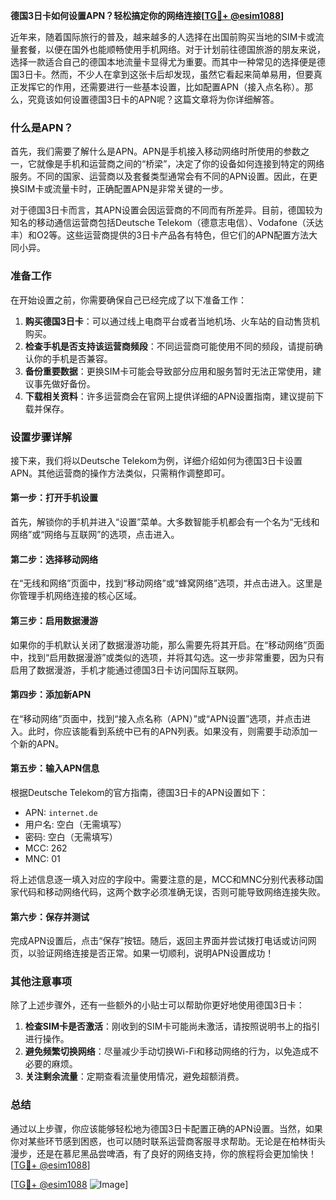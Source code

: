 **德国3日卡如何设置APN？轻松搞定你的网络连接[[TG💪+ @esim1088](https://t.me/s/esim1088)]**

近年来，随着国际旅行的普及，越来越多的人选择在出国前购买当地的SIM卡或流量套餐，以便在国外也能顺畅使用手机网络。对于计划前往德国旅游的朋友来说，选择一款适合自己的德国本地流量卡显得尤为重要。而其中一种常见的选择便是德国3日卡。然而，不少人在拿到这张卡后却发现，虽然它看起来简单易用，但要真正发挥它的作用，还需要进行一些基本设置，比如配置APN（接入点名称）。那么，究竟该如何设置德国3日卡的APN呢？这篇文章将为你详细解答。

### 什么是APN？

首先，我们需要了解什么是APN。APN是手机接入移动网络时所使用的参数之一，它就像是手机和运营商之间的“桥梁”，决定了你的设备如何连接到特定的网络服务。不同的国家、运营商以及套餐类型通常会有不同的APN设置。因此，在更换SIM卡或流量卡时，正确配置APN是非常关键的一步。

对于德国3日卡而言，其APN设置会因运营商的不同而有所差异。目前，德国较为知名的移动通信运营商包括Deutsche Telekom（德意志电信）、Vodafone（沃达丰）和O2等。这些运营商提供的3日卡产品各有特色，但它们的APN配置方法大同小异。

### 准备工作

在开始设置之前，你需要确保自己已经完成了以下准备工作：

1. **购买德国3日卡**：可以通过线上电商平台或者当地机场、火车站的自动售货机购买。
2. **检查手机是否支持该运营商频段**：不同运营商可能使用不同的频段，请提前确认你的手机是否兼容。
3. **备份重要数据**：更换SIM卡可能会导致部分应用和服务暂时无法正常使用，建议事先做好备份。
4. **下载相关资料**：许多运营商会在官网上提供详细的APN设置指南，建议提前下载并保存。

### 设置步骤详解

接下来，我们将以Deutsche Telekom为例，详细介绍如何为德国3日卡设置APN。其他运营商的操作方法类似，只需稍作调整即可。

#### 第一步：打开手机设置

首先，解锁你的手机并进入“设置”菜单。大多数智能手机都会有一个名为“无线和网络”或“网络与互联网”的选项，点击进入。

#### 第二步：选择移动网络

在“无线和网络”页面中，找到“移动网络”或“蜂窝网络”选项，并点击进入。这里是你管理手机网络连接的核心区域。

#### 第三步：启用数据漫游

如果你的手机默认关闭了数据漫游功能，那么需要先将其开启。在“移动网络”页面中，找到“启用数据漫游”或类似的选项，并将其勾选。这一步非常重要，因为只有启用了数据漫游，手机才能通过德国3日卡访问国际互联网。

#### 第四步：添加新APN

在“移动网络”页面中，找到“接入点名称（APN）”或“APN设置”选项，并点击进入。此时，你应该能看到系统中已有的APN列表。如果没有，则需要手动添加一个新的APN。

#### 第五步：输入APN信息

根据Deutsche Telekom的官方指南，德国3日卡的APN设置如下：
- APN: `internet.de`
- 用户名: 空白（无需填写）
- 密码: 空白（无需填写）
- MCC: 262
- MNC: 01

将上述信息逐一填入对应的字段中。需要注意的是，MCC和MNC分别代表移动国家代码和移动网络代码，这两个数字必须准确无误，否则可能导致网络连接失败。

#### 第六步：保存并测试

完成APN设置后，点击“保存”按钮。随后，返回主界面并尝试拨打电话或访问网页，以验证网络连接是否正常。如果一切顺利，说明APN设置成功！

### 其他注意事项

除了上述步骤外，还有一些额外的小贴士可以帮助你更好地使用德国3日卡：

1. **检查SIM卡是否激活**：刚收到的SIM卡可能尚未激活，请按照说明书上的指引进行操作。
2. **避免频繁切换网络**：尽量减少手动切换Wi-Fi和移动网络的行为，以免造成不必要的麻烦。
3. **关注剩余流量**：定期查看流量使用情况，避免超额消费。

### 总结

通过以上步骤，你应该能够轻松地为德国3日卡配置正确的APN设置。当然，如果你对某些环节感到困惑，也可以随时联系运营商客服寻求帮助。无论是在柏林街头漫步，还是在慕尼黑品尝啤酒，有了良好的网络支持，你的旅程将会更加愉快！[[TG💪+ @esim1088](https://t.me/s/esim1088)]

[[TG💪+ @esim1088](https://t.me/s/esim1088) ![Image](https://i.postimg.cc/4NQfJmqS/Snipaste-2025-05-13-00-14-12.png)]